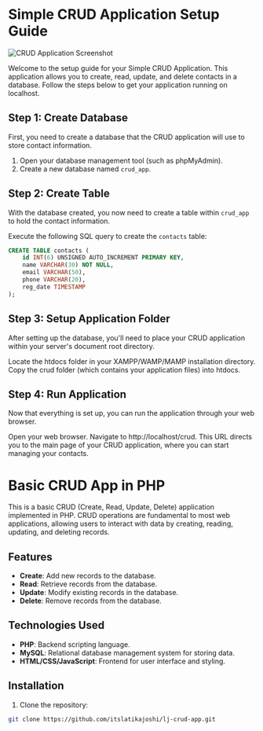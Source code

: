 # Simple CRUD Application Setup Guide

![CRUD Application Screenshot](https://raw.githubusercontent.com/gauravrjoshi/php-crud-app/main/php-crud-app.png "CRUD App Interface")

Welcome to the setup guide for your Simple CRUD Application. This application allows you to create, read, update, and delete contacts in a database. Follow the steps below to get your application running on localhost.

## Step 1: Create Database

First, you need to create a database that the CRUD application will use to store contact information. 

1. Open your database management tool (such as phpMyAdmin).
2. Create a new database named `crud_app`.

## Step 2: Create Table

With the database created, you now need to create a table within `crud_app` to hold the contact information. 

Execute the following SQL query to create the `contacts` table:

```sql
CREATE TABLE contacts (
    id INT(6) UNSIGNED AUTO_INCREMENT PRIMARY KEY,
    name VARCHAR(30) NOT NULL,
    email VARCHAR(50),
    phone VARCHAR(20),
    reg_date TIMESTAMP
);
```

## Step 3: Setup Application Folder
After setting up the database, you'll need to place your CRUD application within your server's document root directory.

Locate the htdocs folder in your XAMPP/WAMP/MAMP installation directory.
Copy the crud folder (which contains your application files) into htdocs.


## Step 4: Run Application
Now that everything is set up, you can run the application through your web browser.

Open your web browser.
Navigate to http://localhost/crud.
This URL directs you to the main page of your CRUD application, where you can start managing your contacts.



# Basic CRUD App in PHP

This is a basic CRUD (Create, Read, Update, Delete) application implemented in PHP. CRUD operations are fundamental to most web applications, allowing users to interact with data by creating, reading, updating, and deleting records.

## Features

- **Create**: Add new records to the database.
- **Read**: Retrieve records from the database.
- **Update**: Modify existing records in the database.
- **Delete**: Remove records from the database.

## Technologies Used

- **PHP**: Backend scripting language.
- **MySQL**: Relational database management system for storing data.
- **HTML/CSS/JavaScript**: Frontend for user interface and styling.

## Installation

1. Clone the repository:

```bash
git clone https://github.com/itslatikajoshi/lj-crud-app.git
